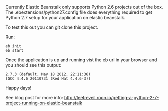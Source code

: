 Currently Elastic Beanstalk only supports Python 2.6 projects out of the box. The .ebextensions/python27.config
file does everything required to get Python 2.7 setup for your application on elastic beanstalk.

To test this out you can git clone this project.

Run:

```
eb init
eb start
``` 


Once the application is up and running vist the eb url in your browser and you should see this output:

```
2.7.3 (default, May 18 2012, 22:11:36) 
[GCC 4.4.6 20110731 (Red Hat 4.4.6-3)]
```

Happy days!

See blog post for more info: <http://leetreveil.roon.io/getting-a-python-2-7-project-running-on-elastic-beanstalk>
